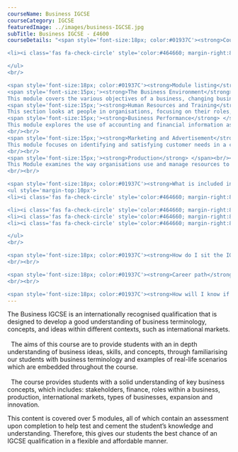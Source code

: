 ```yaml
---
courseName: Business IGCSE
courseCategory: IGCSE
featuredImage: ../images/business-IGCSE.jpg
subTitle: Business IGCSE - £4600
courseDetails: "<span style='font-size:18px; color:#01937C'><strong>Course Fees</strong></span><br/><br/> This course comes as part of a package where access to 4 IGCSEs is given for the price of £4600, these include English, Physics, Maths and Business Studies. Students can make payment using one of the following methods: <br/><ul style='margin-top:10px'>

<li><i class='fas fa-check-circle' style='color:#464660; margin-right:8px'></i>  Bank transfer</li>

</ul> 
<br/>

<span style='font-size:18px; color:#01937C'><strong>Module listing</strong></span><br/><br/>
<span style='font-size:15px;'><strong>The Business Environment</strong></span> <br/><br/>
This module covers the various objectives of a business, changing business environments and criteria for judging success. The focus is on the importance of having clear business objectives and how the business environment provides opportunities for, and imposes constraints upon, the pursuit of these objectives.<br/><br/>
<span style='font-size:15px;'><strong>Human Resources and Training</strong> </span> <br/><br/>
This section looks at people in organisations, focusing on their roles, relationships and management in business.<br/><br/>
<span style='font-size:15px;'><strong>Business Performance</strong> </span><br/><br/>
This module explores the use of accounting and financial information as an aid to decision making.
<br/><br/>
<span style='font-size:15px;'><strong>Marketing and Advertisement</strong> </span><br/><br/>
This module focuses on identifying and satisfying customer needs in a changing and competitive international environment.
<br/><br/>
<span style='font-size:15px;'><strong>Production</strong> </span><br/><br/>
This Module examines the way organisations use and manage resources to produce goods and services.
<br/><br/>

<span style='font-size:18px; color:#01937C'><strong>What is included in the cost of my course?</strong></span>
<ul style='margin-top:10px'>
<li><i class='fas fa-check-circle' style='color:#464660; margin-right:8px'></i>  All course material, including online modules and past exam papers.</li>

<li><i class='fas fa-check-circle' style='color:#464660; margin-right:8px'></i>  Dedicated student support</li>
<li><i class='fas fa-check-circle' style='color:#464660; margin-right:8px'></i>  Access to an online social learning forum</li>
<li><i class='fas fa-check-circle' style='color:#464660; margin-right:8px'></i>  Assignment marking and feedback</li>

</ul> 
<br/>

<span style='font-size:18px; color:#01937C'><strong>How do I sit the IGCSE Exam?</strong></span><br/><br/> Approximately 6 months before an exam date, Students should book their place at an exam centre to take the Edexcel IGCSE Business Studies (4BS1) qualification exam.The exam centre could be a private exam centre or a school or college that is also submitting its own students for the exam.Edexcel publish a list of exam centres that accept private candidates. This won’t cover every available centre, so if there’s nothing shown in your area, we recommend contacting local schools and colleges directly.Exam fees are not included in the course cost as they are paid directly to the exam centre. They will vary depending on which centre you choose.
<br/><br/>

<span style='font-size:18px; color:#01937C'><strong>Career path</strong></span><br/><br/> Upon completing this course, students will now have the foundations and fundamental knowledge needed to develop their Business skills further. This could be through enrolling in another one of our business-related courses, such as Level 4&5 Business and Management. Job roles associated with Business include: Managers, Marketers, Sales team member, Sales analyst, and Product management.
<br/><br/>

<span style='font-size:18px; color:#01937C'><strong>How will I know if I am eligible to complete an IGCSE?</strong></span><br/><br/> The typical age at which people choose to complete the IGCES’s is 14 to 16, but anyone over the age of 14 can enrol onto this course. You also do not need any previous qualifications to be eligible for this course."
---
```

The Business IGCSE is an internationally recognised qualification that is designed to develop a good understanding of business terminology, concepts, and ideas within different contexts, such as international markets.
<br/><br/>
  <i class="fas fa-check-circle" style="color:#464660; margin-right:8px"></i>   The aims of this course are to provide students with an in depth understanding of business ideas, skills, and concepts, through familiarising our students with business terminology and examples of real-life scenarios which are embedded throughout the course.
  <br/><br/>
  <i class="fas fa-check-circle" style="color:#464660; margin-right:8px"></i>   The course provides students with a solid understanding of key business concepts, which includes: stakeholders, finance, roles within a business, production, international markets, types of businesses, expansion and innovation.

This content is covered over 5 modules, all of which contain an assessment upon completion to help test and cement the student’s knowledge and understanding. Therefore, this gives our students the best chance of an IGCSE qualification in a flexible and affordable manner.